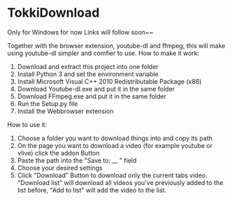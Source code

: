 # TokkiDownload

Only for Windows for now
Links will follow soon~~

Together with the browser extension, youtube-dl and ffmpeg, this will make using youtube-dl simpler and comfier to use.
How to make it work:
1. Download and extract this project into one folder
2. Install Python 3 and set the environment variable
3. Install Microsoft Visual C++ 2010 Redistributable Package (x86)
4. Download Youtube-dl.exe and put it in the same folder
5. Download FFmpeg.exe and put it in the same folder
6. Run the Setup.py file
7. Install the Webbrowser extension

How to use it:
1. Choose a folder you want to download things into and copy its path
2. On the page you want to download a video (for example youtube or vlive) click the addon Button
3. Paste the path into the "Save to: __ " field 
4. Choose your desired settings
5. Click "Download" Button to download only the current tabs video. "Download list" will download all videos you've previously added to the list before, "Add to list" will add the video to the list.
